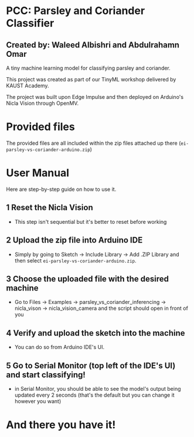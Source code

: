 # PCC: Parsley and Coriander Classifier
## Created by: Waleed Albishri and Abdulrahamn Omar
A tiny machine learning model for classifying parsley and coriander.

This project was created as part of our TinyML workshop delivered by KAUST Academy.

The project was built upon Edge Impulse and then deployed on Arduino's Nicla Vision through OpenMV.

# Provided files
The provided files are all included within the zip files attached up there (`ei-parsley-vs-coriander-arduino.zip`)


# User Manual
Here are step-by-step guide on how to use it.

## 1 Reset the Nicla Vision
- This step isn't sequential but it's better to reset before working
  
## 2 Upload the zip file into Arduino IDE
- Simply by going to Sketch -> Include Library -> Add .ZIP Library and then select `ei-parsley-vs-coriander-arduino.zip`.

## 3 Choose the uploaded file with the desired machine
- Go to Files -> Examples -> parsley_vs_coriander_inferencing -> nicla_vison -> nicla_vision_camera and the script should open in front of you
  
## 4 Verify and upload the sketch into the machine
- You can do so from Arduino IDE's UI.

## 5 Go to Serial Monitor (top left of the IDE's UI) and start classifying!
- in Serial Monitor, you should be able to see the model's output being updated every 2 seconds (that's the default but you can change it however you want)

# And there you have it! 
